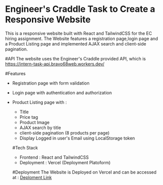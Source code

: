 # Engineer's Craddle Task to Create a Responsive Website
This is a responsive website built with React and TailwindCSS for the EC hiring assignment. The Website features a registration page,login page and a Product Listing page and implemented AJAX search and client-side pagination.


#API 
The website uses the Engineer's Craddle provided API, which is 
https://intern-task-api.bravo68web.workers.dev/

#Features
* Registration page with form validation
* Login page with authentication and authorization
* Product Listing page with :
  - Title
  - Price tag
  - Product Image
  - AJAX search by title
  - client-side pagination (8 products per page)
  - Display Logged in user's Email using LocalStorage token

  #Tech Stack
  * Frontend : React and TailwindCSS
  * Deployment : Vercel (Deployment Platoform)

  #Deployment
  The Website is Deployed on Vercel and can be accessed at :
  [Deploment Link](https://ec-assignment-swart.vercel.app/)
